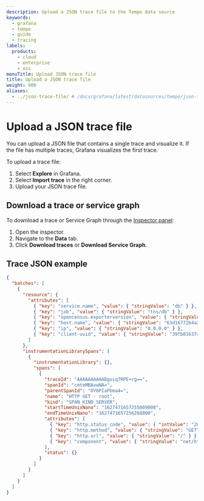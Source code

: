 ```yaml
---
description: Upload a JSON trace file to the Tempo data source
keywords:
  - grafana
  - tempo
  - guide
  - tracing
labels:
  products:
    - cloud
    - enterprise
    - oss
menuTitle: Upload JSON trace file
title: Upload a JSON trace file
weight: 900
aliases:
  - ../json-trace-file/ # /docs/grafana/latest/datasources/tempo/json-trace-file
---
```


# Upload a JSON trace file

You can upload a JSON file that contains a single trace and visualize it.
If the file has multiple traces, Grafana visualizes the first trace.

To upload a trace file:

1. Select **Explore** in Grafana.
1. Select **Import trace** in the right corner.
1. Upload your JSON trace file.

## Download a trace or service graph

To download a trace or Service Graph through the [Inspector panel](https://grafana.com/docs/grafana/<TEMPO_VERSION>/explore/explore-inspector/):

1. Open the inspector.
1. Navigate to the **Data** tab.
1. Click **Download traces** or **Download Service Graph**.

## Trace JSON example

```json
{
  "batches": [
    {
      "resource": {
        "attributes": [
          { "key": "service.name", "value": { "stringValue": "db" } },
          { "key": "job", "value": { "stringValue": "tns/db" } },
          { "key": "opencensus.exporterversion", "value": { "stringValue": "Jaeger-Go-2.22.1" } },
          { "key": "host.name", "value": { "stringValue": "63d16772b4a2" } },
          { "key": "ip", "value": { "stringValue": "0.0.0.0" } },
          { "key": "client-uuid", "value": { "stringValue": "39fb01637a579639" } }
        ]
      },
      "instrumentationLibrarySpans": [
        {
          "instrumentationLibrary": {},
          "spans": [
            {
              "traceId": "AAAAAAAAAABguiq7RPE+rg==",
              "spanId": "cmteMBAvwNA=",
              "parentSpanId": "OY8PIaPbma4=",
              "name": "HTTP GET - root",
              "kind": "SPAN_KIND_SERVER",
              "startTimeUnixNano": "1627471657255809000",
              "endTimeUnixNano": "1627471657256268000",
              "attributes": [
                { "key": "http.status_code", "value": { "intValue": "200" } },
                { "key": "http.method", "value": { "stringValue": "GET" } },
                { "key": "http.url", "value": { "stringValue": "/" } },
                { "key": "component", "value": { "stringValue": "net/http" } }
              ],
              "status": {}
            }
          ]
        }
      ]
    }
  ]
}
```
